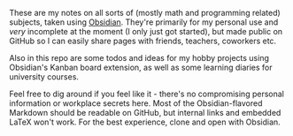 These are my notes on all sorts of (mostly math and programming
related) subjects, taken using [Obsidian](https://obsidian.md). They're primarily for my
personal use and *very* incomplete at the moment (I only just got started),
but made public on GitHub so I can easily share pages with friends,
teachers, coworkers etc.

Also in this repo are some todos and ideas for my hobby projects
using Obsidian's Kanban board extension, as well as some learning diaries
for university courses.

Feel free to dig around if you feel like it -
there's no compromising personal information or workplace secrets here.
Most of the Obsidian-flavored Markdown should be readable on GitHub,
but internal links and embedded LaTeX won't work. For the best experience,
clone and open with Obsidian.